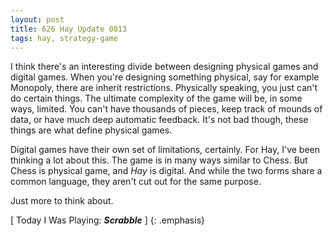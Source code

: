 ```yaml
---
layout: post
title: 626 Hay Update 0013
tags: hay, strategy-game
---
```

I think there's an interesting divide between designing physical games and digital games. When you're designing something physical, say for example Monopoly, there are inherit restrictions. Physically speaking, you just can't do certain things.  The ultimate complexity of the game will be, in some ways, limited.  You can't have thousands of pieces, keep track of mounds of data, or have much deep automatic feedback.  It's not bad though, these things are what define physical games.

Digital games have their own set of limitations, certainly.  For Hay, I've been thinking a lot about this.  The game is in many ways similar to Chess.  But Chess is physical game, and *Hay* is digital.  And while the two forms share a common language, they aren't cut out for the same purpose.

Just more to think about.

[ Today I Was Playing: ***Scrabble*** ]
{: .emphasis}